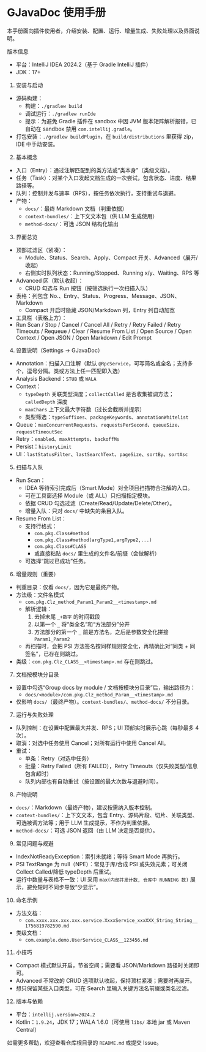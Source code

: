 # GJavaDoc 使用手册

本手册面向插件使用者，介绍安装、配置、运行、增量生成、失败处理以及界面说明。

版本信息
- 平台：IntelliJ IDEA 2024.2（基于 Gradle IntelliJ 插件）
- JDK：17+

1. 安装与启动
- 源码构建：
  - 构建：`./gradlew build`
  - 调试运行：`./gradlew runIde`
  - 提示：为避免 Gradle 插件在 sandbox 中因 JVM 版本矩阵解析报错，已自动在 sandbox 禁用 `com.intellij.gradle`。
- 打包安装：`./gradlew buildPlugin`，在 `build/distributions` 里获得 zip，IDE 中手动安装。

2. 基本概念
- 入口（Entry）：通过注解匹配到的类方法或“类本身”（类级文档）。
- 任务（Task）：对某个入口发起文档生成的一次尝试，包含状态、进度、结果路径等。
- 队列：控制并发与速率（RPS），按任务依次执行，支持重试与退避。
- 产物：
  - `docs/`：最终 Markdown 文档（判重依据）
  - `context-bundles/`：上下文文本包（供 LLM 生成使用）
  - `method-docs/`：可选 JSON 结构化输出

3. 界面总览
- 顶部过滤区（紧凑）：
  - Module、Status、Search、Apply、Compact 开关、Advanced（展开/收起）
  - 右侧实时队列状态：Running/Stopped、Running x/y、Waiting、RPS 等
- Advanced 区（默认收起）：
  - CRUD 勾选与 Run 按钮（按筛选执行一次扫描入队）
- 表格：列包含 No.、Entry、Status、Progress、Message、JSON、Markdown
  - Compact 开启时隐藏 JSON/Markdown 列，Entry 列自动加宽
- 工具栏（表格上方）：
 - Run Scan / Stop / Cancel / Cancel All / Retry / Retry Failed / Retry Timeouts / Requeue / Clear / Resume From List / Open Source / Open Context / Open JSON / Open Markdown / Edit Prompt

4. 设置说明（Settings → GJavaDoc）
- Annotation：扫描入口注解（默认 `@RpcService`，可写简名或全名；支持多个，逗号分隔。类或方法上任一匹配即入选）
- Analysis Backend：`STUB` 或 `WALA`
- Context：
  - `typeDepth` 关联类型深度；`collectCalled` 是否收集被调方法；`calledDepth` 深度
  - `maxChars` 上下文最大字符数（过长会截断并提示）
  - 类型筛选：`typeSuffixes`、`packageKeywords`、`annotationWhitelist`
- Queue：`maxConcurrentRequests`、`requestsPerSecond`、`queueSize`、`requestTimeoutSec`
- Retry：`enabled`、`maxAttempts`、`backoffMs`
- Persist：`historyLimit`
- UI：`lastStatusFilter`、`lastSearchText`、`pageSize`、`sortBy`、`sortAsc`

5. 扫描与入队
- Run Scan：
  - IDEA 等待索引完成后（Smart Mode）对全项目扫描符合注解的入口。
  - 可在工具窗选择 Module（或 ALL）只扫描指定模块。
  - 依据 CRUD 勾选过滤（Create/Read/Update/Delete/Other）。
  - 增量入队：只对 `docs/` 中缺失的条目入队。
- Resume From List：
  - 支持行格式：
    - `com.pkg.Class#method`
    - `com.pkg.Class#method(argType1,argType2,...)`
    - `com.pkg.Class#CLASS`
    - 或直接粘贴 `docs/` 里生成的文件名/前缀（会做解析）
  - 可选择“跳过已成功”任务。

6. 增量规则（重要）
- 判重目录：仅看 `docs/`，因为它是最终产物。
- 方法级：文件名模式
  - `com.pkg.Clz_method_Param1_Param2__<timestamp>.md`
  - 解析逻辑：
    1) 去掉末尾 `_+数字` 的时间戳段
    2) 以第一个 `_` 将“类全名”和“方法部分”分开
    3) 方法部分的第一个 `_` 前是方法名，之后是参数安全化拼接 `Param1_Param2`
  - 再扫描时，会把 PSI 方法签名按同样规则安全化，再精确比对“同类 + 同签名”，已存在则跳过。
- 类级：`com.pkg.Clz_CLASS__<timestamp>.md` 存在则跳过。

7. 文档按模块分目录
- 设置中勾选“Group docs by module / 文档按模块分目录”后，输出路径为：
  - `docs/<module>/com.pkg.Clz_method_Param__<timestamp>.md`
- 仅影响 `docs/`（最终产物）。`context-bundles/`、`method-docs/` 不分目录。

7. 运行与失败处理
- 队列控制：在设置中配置最大并发、RPS；UI 顶部实时展示心跳（每秒最多 4 次）。
- 取消：对选中任务使用 Cancel；对所有运行中使用 Cancel All。
- 重试：
  - 单条：Retry（对选中任务）
  - 批量：Retry Failed（所有 FAILED），Retry Timeouts（仅失败类型/信息包含超时）
  - 队列内部也有自动重试（按设置的最大次数与退避时间）。

8. 产物说明
- `docs/`：Markdown（最终产物），建议按需纳入版本控制。
- `context-bundles/`：上下文文本，包含 Entry、源码片段、切片、关联类型、可选被调方法等；用于 LLM 生成提示，不作为判重依据。
- `method-docs/`：可选 JSON 返回（由 LLM 决定是否提供）。

9. 常见问题与规避
- IndexNotReadyException：索引未就绪；等待 Smart Mode 再执行。
- PSI TextRange 为 null（NPE）：常见于库/合成 PSI 或失效元素；可关闭 Collect Called/降低 typeDepth 后重试。
- 运行中数量与表格不一致：UI 采用 `max(内部并发计数, 仓库中 RUNNING 数)` 展示，避免短时不同步导致“少显示”。

10. 命名示例
- 方法文档：
  - `com.xxxx.xxx.xxx.xxx.service.XxxxService_xxxXXX_String_String__1756819782590.md`
- 类级文档：
  - `com.example.demo.UserService_CLASS__123456.md`

11. 小技巧
- Compact 模式默认开启，节省空间；需要看 JSON/Markdown 路径时关闭即可。
- Advanced 不常改的 CRUD 选项默认收起，保持顶栏紧凑；需要时再展开。
- 想只保留某些入口类型，可在 Search 里输入关键方法名前缀或类名过滤。

12. 版本与依赖
- 平台：`intellij.version=2024.2`
- Kotlin：`1.9.24`，JDK 17；WALA 1.6.0（可使用 `libs/` 本地 jar 或 Maven Central）

如需更多帮助，欢迎查看仓库根目录的 `README.md` 或提交 Issue。
